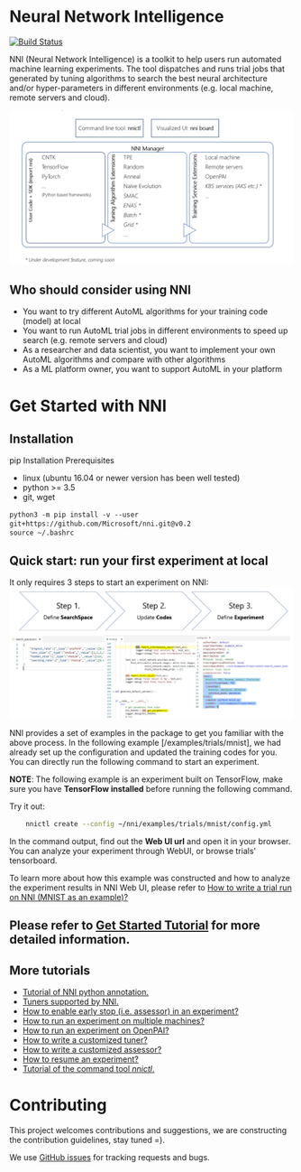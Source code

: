 # Neural Network Intelligence

[![Build Status](https://travis-ci.org/Microsoft/nni.svg?branch=master)](https://travis-ci.org/Microsoft/nni)

NNI (Neural Network Intelligence) is a toolkit to help users run automated machine learning experiments. 
The tool dispatches and runs trial jobs that generated by tuning algorithms to search the best neural architecture and/or hyper-parameters in different environments (e.g. local machine, remote servers and cloud).

<p align="center">
<img src="./docs/nni_overview.png" alt="drawing" width="800"/>
</p>

## **Who should consider using NNI**
* You want to try different AutoML algorithms for your training code (model) at local
* You want to run AutoML trial jobs in different environments to speed up search (e.g. remote servers and cloud)
* As a researcher and data scientist, you want to implement your own AutoML algorithms and compare with other algorithms
* As a ML platform owner, you want to support AutoML in your platform

# Get Started with NNI

## **Installation**
pip Installation Prerequisites
* linux (ubuntu 16.04 or newer version has been well tested)
* python >= 3.5
* git, wget

```
python3 -m pip install -v --user git+https://github.com/Microsoft/nni.git@v0.2
source ~/.bashrc
```

## **Quick start: run your first experiment at local**
It only requires 3 steps to start an experiment on NNI:
![](./docs/3_steps.jpg)


NNI provides a set of examples in the package to get you familiar with the above process. In the following example [/examples/trials/mnist], we had already set up the configuration and updated the training codes for you. You can directly run the following command to start an experiment. 

**NOTE**: The following example is an experiment built on TensorFlow, make sure you have **TensorFlow installed** before running the following command.

Try it out:
```bash
    nnictl create --config ~/nni/examples/trials/mnist/config.yml
```

In the command output, find out the **Web UI url** and open it in your browser. You can analyze your experiment through WebUI, or browse trials' tensorboard. 

To learn more about how this example was constructed and how to analyze the experiment results in NNI Web UI, please refer to [How to write a trial run on NNI (MNIST as an example)?](docs/WriteYourTrial.md)

## **Please refer to [Get Started Tutorial](docs/GetStarted.md) for more detailed information.**
## More tutorials

* [Tutorial of NNI python annotation.](tools/nni_annotation/README.md)
* [Tuners supported by NNI.](src/sdk/pynni/nni/README.md)
* [How to enable early stop (i.e. assessor) in an experiment?](docs/EnableAssessor.md)
* [How to run an experiment on multiple machines?](docs/RemoteMachineMode.md)
* [How to run an experiment on OpenPAI?](docs/PAIMode.md)
* [How to write a customized tuner?](docs/CustomizedTuner.md)
* [How to write a customized assessor?](examples/assessors/README.md)
* [How to resume an experiment?](docs/NNICTLDOC.md)
* [Tutorial of the command tool *nnictl*.](docs/NNICTLDOC.md)

# Contributing
This project welcomes contributions and suggestions, we are constructing the contribution guidelines, stay tuned =).

We use [GitHub issues](https://github.com/Microsoft/nni/issues) for tracking requests and bugs.


